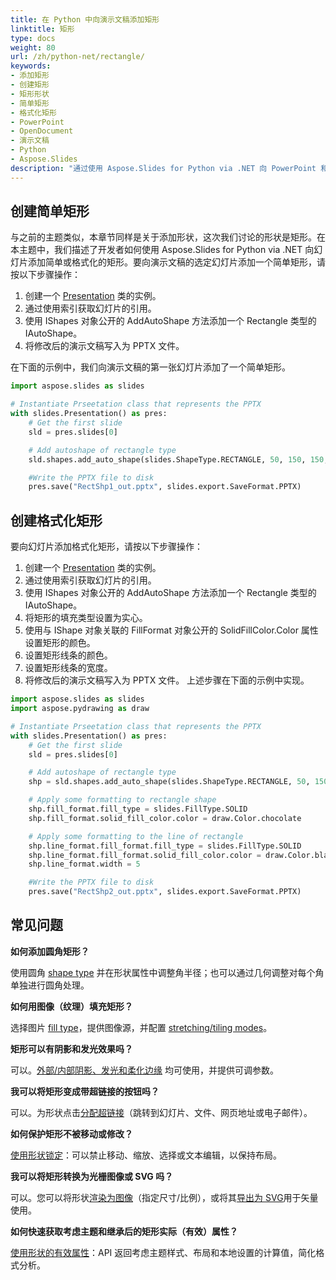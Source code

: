 ```yaml
---
title: 在 Python 中向演示文稿添加矩形
linktitle: 矩形
type: docs
weight: 80
url: /zh/python-net/rectangle/
keywords:
- 添加矩形
- 创建矩形
- 矩形形状
- 简单矩形
- 格式化矩形
- PowerPoint
- OpenDocument
- 演示文稿
- Python
- Aspose.Slides
description: "通过使用 Aspose.Slides for Python via .NET 向 PowerPoint 和 OpenDocument 演示文稿添加矩形，轻松以编程方式设计和修改形状。"
---
```


## **创建简单矩形**
与之前的主题类似，本章节同样是关于添加形状，这次我们讨论的形状是矩形。在本主题中，我们描述了开发者如何使用 Aspose.Slides for Python via .NET 向幻灯片添加简单或格式化的矩形。要向演示文稿的选定幻灯片添加一个简单矩形，请按以下步骤操作：

1. 创建一个 [Presentation](https://reference.aspose.com/slides/python-net/aspose.slides/presentation/) 类的实例。
2. 通过使用索引获取幻灯片的引用。
3. 使用 IShapes 对象公开的 AddAutoShape 方法添加一个 Rectangle 类型的 IAutoShape。
4. 将修改后的演示文稿写入为 PPTX 文件。

在下面的示例中，我们向演示文稿的第一张幻灯片添加了一个简单矩形。

```py
import aspose.slides as slides

# Instantiate Prseetation class that represents the PPTX
with slides.Presentation() as pres:
    # Get the first slide
    sld = pres.slides[0]

    # Add autoshape of rectangle type
    sld.shapes.add_auto_shape(slides.ShapeType.RECTANGLE, 50, 150, 150, 50)

    #Write the PPTX file to disk
    pres.save("RectShp1_out.pptx", slides.export.SaveFormat.PPTX)
```

## **创建格式化矩形**
要向幻灯片添加格式化矩形，请按以下步骤操作：

1. 创建一个 [Presentation](https://reference.aspose.com/slides/python-net/aspose.slides/presentation/) 类的实例。
2. 通过使用索引获取幻灯片的引用。
3. 使用 IShapes 对象公开的 AddAutoShape 方法添加一个 Rectangle 类型的 IAutoShape。
4. 将矩形的填充类型设置为实心。
5. 使用与 IShape 对象关联的 FillFormat 对象公开的 SolidFillColor.Color 属性设置矩形的颜色。
6. 设置矩形线条的颜色。
7. 设置矩形线条的宽度。
8. 将修改后的演示文稿写入为 PPTX 文件。
   上述步骤在下面的示例中实现。

```py
import aspose.slides as slides
import aspose.pydrawing as draw

# Instantiate Prseetation class that represents the PPTX
with slides.Presentation() as pres:
    # Get the first slide
    sld = pres.slides[0]

    # Add autoshape of rectangle type
    shp = sld.shapes.add_auto_shape(slides.ShapeType.RECTANGLE, 50, 150, 150, 50)

    # Apply some formatting to rectangle shape
    shp.fill_format.fill_type = slides.FillType.SOLID
    shp.fill_format.solid_fill_color.color = draw.Color.chocolate

    # Apply some formatting to the line of rectangle
    shp.line_format.fill_format.fill_type = slides.FillType.SOLID
    shp.line_format.fill_format.solid_fill_color.color = draw.Color.black
    shp.line_format.width = 5

    #Write the PPTX file to disk
    pres.save("RectShp2_out.pptx", slides.export.SaveFormat.PPTX)
```

## **常见问题**

**如何添加圆角矩形？**

使用圆角 [shape type](https://reference.aspose.com/slides/python-net/aspose.slides/shapetype/) 并在形状属性中调整角半径；也可以通过几何调整对每个角单独进行圆角处理。

**如何用图像（纹理）填充矩形？**

选择图片 [fill type](https://reference.aspose.com/slides/python-net/aspose.slides/filltype/)，提供图像源，并配置 [stretching/tiling modes](https://reference.aspose.com/slides/python-net/aspose.slides/picturefillmode/)。

**矩形可以有阴影和发光效果吗？**

可以。[外部/内部阴影、发光和柔化边缘](/slides/zh/python-net/shape-effect/) 均可使用，并提供可调参数。

**我可以将矩形变成带超链接的按钮吗？**

可以。为形状点击[分配超链接](/slides/zh/python-net/manage-hyperlinks/)（跳转到幻灯片、文件、网页地址或电子邮件）。

**如何保护矩形不被移动或修改？**

[使用形状锁定](/slides/zh/python-net/applying-protection-to-presentation/)：可以禁止移动、缩放、选择或文本编辑，以保持布局。

**我可以将矩形转换为光栅图像或 SVG 吗？**

可以。您可以将形状[渲染为图像](http://reference.aspose.com/slides/python-net/aspose.slides/shape/get_image/)（指定尺寸/比例），或将其[导出为 SVG](https://reference.aspose.com/slides/python-net/aspose.slides/shape/write_as_svg/)用于矢量使用。

**如何快速获取考虑主题和继承后的矩形实际（有效）属性？**

[使用形状的有效属性](/slides/zh/python-net/shape-effective-properties/)：API 返回考虑主题样式、布局和本地设置的计算值，简化格式分析。